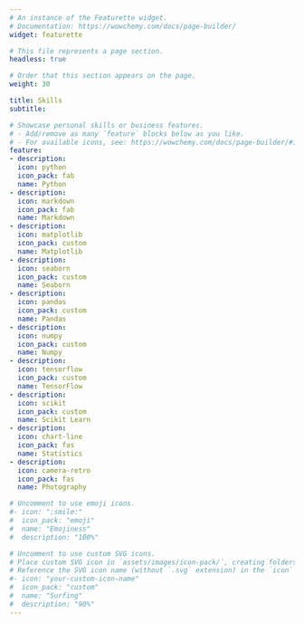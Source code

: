 ```yaml
---
# An instance of the Featurette widget.
# Documentation: https://wowchemy.com/docs/page-builder/
widget: featurette

# This file represents a page section.
headless: true

# Order that this section appears on the page.
weight: 30

title: Skills
subtitle:

# Showcase personal skills or business features.
# - Add/remove as many `feature` blocks below as you like.
# - For available icons, see: https://wowchemy.com/docs/page-builder/#icons
feature:
- description:
  icon: python
  icon_pack: fab
  name: Python
- description:
  icon: markdown
  icon_pack: fab
  name: Markdown
- description:
  icon: matplotlib
  icon_pack: custom
  name: Matplotlib
- description:
  icon: seaborn
  icon_pack: custom
  name: Seaborn
- description:
  icon: pandas
  icon_pack: custom
  name: Pandas
- description:
  icon: numpy
  icon_pack: custom
  name: Numpy
- description:
  icon: tensorflow
  icon_pack: custom
  name: TensorFlow
- description:
  icon: scikit
  icon_pack: custom
  name: Scikit Learn
- description:
  icon: chart-line
  icon_pack: fas
  name: Statistics
- description:
  icon: camera-retro
  icon_pack: fas
  name: Photography

# Uncomment to use emoji icons.
#- icon: ":smile:"
#  icon_pack: "emoji"
#  name: "Emojiness"
#  description: "100%"  

# Uncomment to use custom SVG icons.
# Place custom SVG icon in `assets/images/icon-pack/`, creating folders if necessary.
# Reference the SVG icon name (without `.svg` extension) in the `icon` field.
#- icon: "your-custom-icon-name"
#  icon_pack: "custom"
#  name: "Surfing"
#  description: "90%"
---
```

